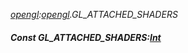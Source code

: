 _[opengl](../../modules/opengl/opengl-module.md):[opengl](../../modules/opengl/opengl-module.md).GL\_ATTACHED\_SHADERS_
##### Const GL\_ATTACHED\_SHADERS:[Int](../../modules/wonkey/wonkey-types-int.md)
